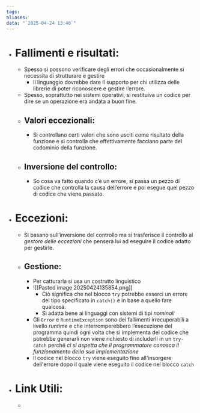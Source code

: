 ```yaml
---
tags:
aliases:
data: "`2025-04-24 13:40`"
---
```

- # Fallimenti e risultati:
	- Spesso si possono verificare degli errori che occasionalmente si necessita di strutturare e gestire
		- Il linguaggio dovrebbe dare il supporto per chi utilizza delle librerie di poter riconoscere e gestire l’errore.
	- Spesso, soprattutto nei sistemi operativi, si restituiva un codice per dire se un operazione era andata a buon fine.
	- ## Valori eccezionali:
		- Si controllano certi valori che sono usciti come risultato della funzione e si controlla che effettivamente facciano parte del codominio della funzione. 
	- ## Inversione del controllo:
		- So cosa va fatto quando c’è un errore, si passa un pezzo di codice che controlla la causa dell’errore e poi esegue quel pezzo di codice che viene passato.
- # Eccezioni:
	- Si basano sull’inversione del controllo ma si trasferisce il controllo al _gestore delle eccezioni_ che penserà lui ad eseguire il codice adatto per gestirle.
	- ## Gestione:
		- Per catturarla si usa un costrutto linguistico 
		- ![[Pasted image 20250424135854.png]]
			- Ciò significa che nel blocco `try` potrebbe esserci un errore del tipo specificato in `catch()` e in base a quello fare qualcosa.
			- Si adatta bene ai linguaggi con sistemi di tipi _nominali_ 
		- Gli `Error` e `RuntimeException` sono dei fallimenti irrecuperabili a livello _runtime_ e che interromperebbero l’esecuzione del programma quindi ogni volta che si implementa del codice che potrebbe generarli non viene richiesto di includerli in un `try-catch` perché _ci si aspetta che il programmatore conosca il funzionamento della sua implementazione_
		- Il codice nel blocco `try` viene eseguito fino all'insorgere dell'errore dopo il quale viene eseguito il codice nel blocco `catch` 
- # Link Utili:
	- 